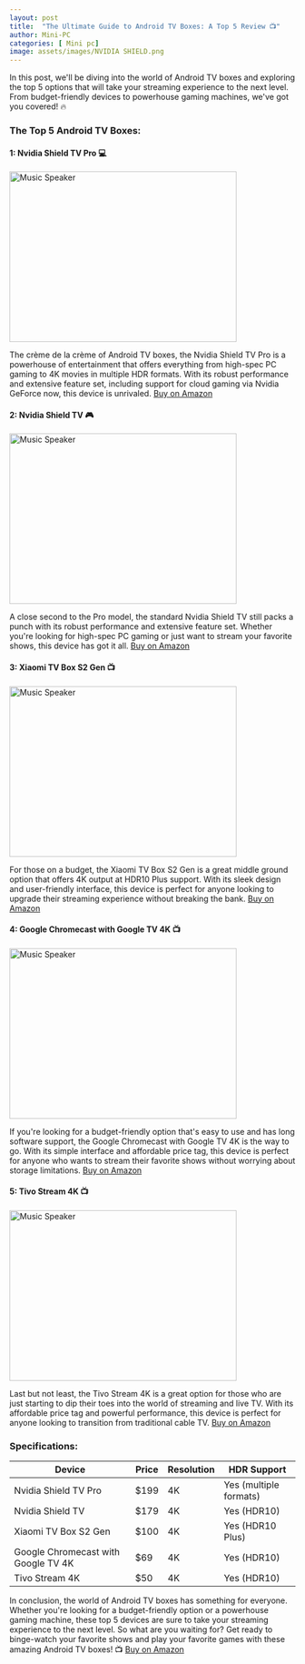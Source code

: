 ```yaml
---
layout: post
title:  "The Ultimate Guide to Android TV Boxes: A Top 5 Review 📺"
author: Mini-PC
categories: [ Mini pc]
image: assets/images/NVIDIA SHIELD.png
--- 
```


In this post, we'll be diving into the world of Android TV boxes and exploring the top 5 options that will take your streaming experience to the next level. From budget-friendly devices to powerhouse gaming machines, we've got you covered! 🔥

### The Top 5 Android TV Boxes:

#### 1: Nvidia Shield TV Pro 💻
<img src="https://m.media-amazon.com/images/I/61rowppY2TL._AC_SL1500_.jpg" alt="Music Speaker" width="400" height="300">

The crème de la crème of Android TV boxes, the Nvidia Shield TV Pro is a powerhouse of entertainment that offers everything from high-spec PC gaming to 4K movies in multiple HDR formats. With its robust performance and extensive feature set, including support for cloud gaming via Nvidia GeForce now, this device is unrivaled.
[Buy on Amazon](https://amzn.to/3VFMWmk)

####  2: Nvidia Shield TV 🎮
<img src="https://m.media-amazon.com/images/I/51irVXBTIrL._AC_SL1500_.jpg" alt="Music Speaker" width="400" height="300">

A close second to the Pro model, the standard Nvidia Shield TV still packs a punch with its robust performance and extensive feature set. Whether you're looking for high-spec PC gaming or just want to stream your favorite shows, this device has got it all.
[Buy on Amazon](https://amzn.to/3RrCFI1)

#### 3: Xiaomi TV Box S2 Gen 📺
<img src="https://m.media-amazon.com/images/I/61BEpAFZPxL._AC_SL1500_.jpg" alt="Music Speaker" width="400" height="300">

For those on a budget, the Xiaomi TV Box S2 Gen is a great middle ground option that offers 4K output at HDR10 Plus support. With its sleek design and user-friendly interface, this device is perfect for anyone looking to upgrade their streaming experience without breaking the bank.
[Buy on Amazon](https://amzn.to/3Xj6nCQ)

#### 4: Google Chromecast with Google TV 4K 📺
<img src="https://m.media-amazon.com/images/I/51M+qQwzrdL._AC_SL1500_.jpg" alt="Music Speaker" width="400" height="300">

If you're looking for a budget-friendly option that's easy to use and has long software support, the Google Chromecast with Google TV 4K is the way to go. With its simple interface and affordable price tag, this device is perfect for anyone who wants to stream their favorite shows without worrying about storage limitations.
[Buy on Amazon](https://amzn.to/3XqY0W5)

#### 5: Tivo Stream 4K 📺
<img src="https://m.media-amazon.com/images/I/61CI2BW3JLL._AC_SL1500_.jpg" alt="Music Speaker" width="400" height="300">

Last but not least, the Tivo Stream 4K is a great option for those who are just starting to dip their toes into the world of streaming and live TV. With its affordable price tag and powerful performance, this device is perfect for anyone looking to transition from traditional cable TV.
[Buy on Amazon](https://amzn.to/45kS8Q0)

### Specifications:

| Device | Price | Resolution | HDR Support |
| --- | --- | --- | --- |
| Nvidia Shield TV Pro | $199 | 4K | Yes (multiple formats) |
| Nvidia Shield TV | $179 | 4K | Yes (HDR10) |
| Xiaomi TV Box S2 Gen | $100 | 4K | Yes (HDR10 Plus) |
| Google Chromecast with Google TV 4K | $69 | 4K | Yes (HDR10) |
| Tivo Stream 4K | $50 | 4K | Yes (HDR10) |

In conclusion, the world of Android TV boxes has something for everyone. Whether you're looking for a budget-friendly option or a powerhouse gaming machine, these top 5 devices are sure to take your streaming experience to the next level. So what are you waiting for? Get ready to binge-watch your favorite shows and play your favorite games with these amazing Android TV boxes! 📺 [Buy on Amazon](https://amzn.to/45kS8Q0)
